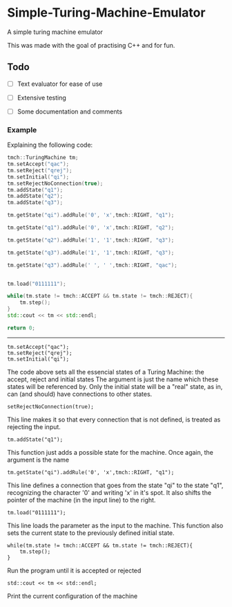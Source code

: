 # Simple-Turing-Machine-Emulator
A simple turing machine emulator

This was made with the goal of practising C++ and for fun.

## Todo 
- [ ] Text evaluator for ease of use
- [ ] Extensive testing
- [ ] Some documentation and comments


### Example

Explaining the following code:
```cpp
tmch::TuringMachine tm;
tm.setAccept("qac");
tm.setReject("qrej");
tm.setInitial("qi");
tm.setRejectNoConnection(true);
tm.addState("q1");
tm.addState("q2");
tm.addState("q3");

tm.getState("qi").addRule('0', 'x',tmch::RIGHT, "q1");

tm.getState("q1").addRule('0', 'x',tmch::RIGHT, "q2");

tm.getState("q2").addRule('1', '1',tmch::RIGHT, "q3");

tm.getState("q3").addRule('1', '1',tmch::RIGHT, "q3");

tm.getState("q3").addRule(' ', ' ',tmch::RIGHT, "qac");


tm.load("0111111");

while(tm.state != tmch::ACCEPT && tm.state != tmch::REJECT){
    tm.step();
}
std::cout << tm << std::endl;

return 0;
```

---
```
tm.setAccept("qac");
tm.setReject("qrej");
tm.setInitial("qi");
```
The code above sets all the essencial states of a Turing Machine: the accept, reject and initial states
The argument is just the name which these states will be referenced by.
Only the initial state will be a "real" state, as in, can (and should) have connections to other states.

```
setRejectNoConnection(true);
```
This line makes it so that every connection that is not defined, is treated as rejecting the input.

```
tm.addState("q1");
```
This function just adds a possible state for the machine.
Once again, the argument is the name

```
tm.getState("qi").addRule('0', 'x',tmch::RIGHT, "q1");
```
This line defines a connection that goes from the state "qi" to the state "q1", recognizing the character '0' and writing 'x' in it's spot. It also shifts the pointer of the machine (in the input line) to the right.

```
tm.load("0111111");
```
This line loads the parameter as the input to the machine. This function also sets the current state to the previously defined initial state.

```
while(tm.state != tmch::ACCEPT && tm.state != tmch::REJECT){
    tm.step();
}
```
Run the program until it is accepted or rejected

```
std::cout << tm << std::endl;
```
Print the current configuration of the machine
